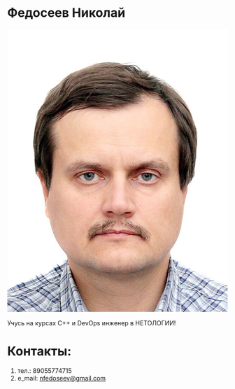 # Федосеев Николай

![alt text](image.png)

Учусь на курсах С++ и DevOps инженер в НЕТОЛОГИИ!

# Контакты:
1. тел.: 89055774715
2. e_mail: nfedoseev@gmail.com
